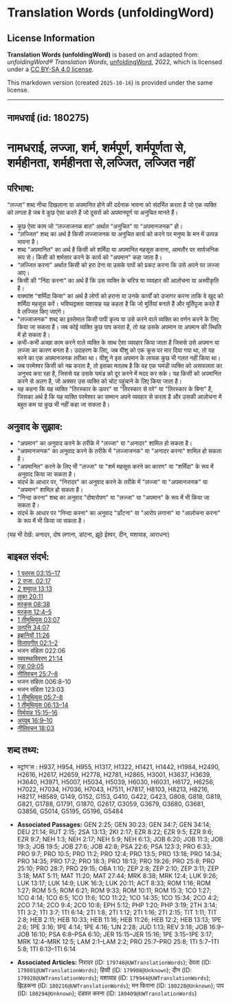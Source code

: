 # Translation Words (unfoldingWord)

## License Information

**Translation Words (unfoldingWord)** is based on and adapted from: _unfoldingWord® Translation Words_, [unfoldingWord](https://unfoldingword.org/utw), 2022, which is licensed under a [CC BY-SA 4.0 license](https://creativecommons.org/licenses/by-sa/4.0/legalcode.en).

This markdown version (created `2025-10-16`) is provided under the same license.



--------------------------------

## नामधराई (id: 180275)

नामधराई, लज्जा, शर्म, शर्मपूर्ण, शर्मपूर्णता से, शर्महीनता, शर्महीनता से,लज्जित, लज्जित नहीं
============================================================================================

परिभाषा:
--------

“लज्जा” शब्द नीचा दिखलाना या अपमानित होने की दर्दनाक भावना को संदर्भित करता है जो एक व्यक्ति को लगता है जब वे कुछ ऐसा करते हैं जो दूसरों को अपमानपूर्ण या अनुचित मानते हैं।

* कुछ ऐसा काम जो “लज्जाजनक बात” अर्थात “अनुचित” या “अपमानजनक” हो।
* “लज्जित” शब्द का अर्थ है किसी लज्जाजनक या अनुचित कार्य को करने पर मनुष्य के मन में उत्पन्न भावना है।
* शब्द "अपमानित" का अर्थ है किसी को शर्मिंदा या अपमानित महसूस कराना, आमतौर पर सार्वजनिक रूप से। किसी को शर्मसार करने के कार्य को "अपमान" कहा जाता है।
* “लज्जित करना” अर्थात किसी को हरा देना या उसके पापों को प्रकट करना कि उसे अपने पर लज्जा आए।
* किसी की "निंदा करना" का अर्थ है कि उस व्यक्ति के चरित्र या व्यवहार की आलोचना या अस्वीकृति है।
* वाक्यांश "शर्मिंदा किया" का अर्थ है लोगों को हराना या उनके कार्यों को उजागर करना ताकि वे खुद को शर्मिंदा महसूस करें। भविष्यद्वक्ता यशायाह यह कहता है कि जो मूर्तियां बनाते हैं और मूर्तिपूजा करते हैं वे लज्जित किए जाएंगे।
* "लज्जाजनक" शब्द का इस्तेमाल किसी पापी कृत्य या उसे करने वाले व्यक्ति का वर्णन करने के लिए किया जा सकता है। जब कोई व्यक्ति कुछ पाप करता है, तो यह उसके अपमान या अपमान की स्थिति में हो सकता है।
* कभी\-कभी अच्छा काम करने वाले व्यक्ति के साथ ऐसा व्यवहार किया जाता है जिससे उसे अपमान या लज्जा का कारण बनता है। उदाहरण के लिए, जब यीशु को एक क्रूस पर मार दिया गया था, तो यह मरने का एक अपमानजनक तरीका था। यीशु ने इस अपमान के लायक कुछ भी गलत नहीं किया था।
* जब परमेश्वर किसी को नम्र करता है, तो इसका मतलब है कि वह एक घमंडी व्यक्ति को असफलता का अनुभव करा रहा है, जिससे वह उसके घमंड को दूर करने में मदद कर सके। यह किसी को अपमानित करने से अलग है, जो अक्सर उस व्यक्ति को चोट पहुंचाने के लिए किया जाता है।
* यह कहना कि यह व्यक्ति "तिरस्कार के ऊपर" या "तिरस्कार से परे" या "तिरस्कार के बिना" है, जिसका अर्थ है कि यह व्यक्ति परमेश्वर का सम्मान अपने व्यवहार से करता है और उसकी आलोचना में बहुत कम या कुछ भी नहीं कहा जा सकता है।

अनुवाद के सुझाव:
----------------

* "अपमान" का अनुवाद करने के तरीके में "लज्जा" या "अनादर" शामिल हो सकता है।
* "अपमानजनक" का अनुवाद करने के तरीके में "लज्जाजनक" या "अनादर करना" शामिल हो सकता है।
* "अपमानित" करने के लिए भी "लज्जा" या "शर्म महसूस करने का कारण" या "शर्मिंदा" के रूप में अनुवाद किया जा सकता है।
* संदर्भ के आधार पर, "निरादर" का अनुवाद करने के तरीके में "लज्जा" या "अपमानजनक" या "अपमान" शामिल हो सकता है।
* "निन्दा करना" शब्द का अनुवाद "दोषारोपण" या "लज्जा" या "अपमान" के रूप में भी किया जा सकता है।
* संदर्भ के आधार पर "निन्दा करना" का अनुवाद "डाँटना" या "आरोप लगाना" या "आलोचना करना" के रूप में भी किया जा सकता है।

(यह भी देखें: अनादर, दोष लगाना, डांटना, झूठे ईश्वर, दीन, यशायाह, आराधना)

बाइबल संदर्भ:
-------------

* [1 पतरस 03:15–17](https://ref.ly/1Pet0:0)
* [2 राजा. 02:17](https://ref.ly/2Kgs0:0)
* [2 शमूएल 13:13](https://ref.ly/2Sam0:0)
* [लूका 20:11](https://ref.ly/Luke20:11)
* [मरकुस 08:38](https://ref.ly/Mark8:38)
* [मरकुस 12:4–5](https://ref.ly/Mark12:4-Mark12:5)
* [1 तीमुथियुस 03:07](https://ref.ly/1Tim0:0)
* [उत्पत्ति 34:07](https://ref.ly/Gen34:7)
* [इब्रानियों 11:26](https://ref.ly/Heb11:26)
* [विलापगीत 02:1–2](https://ref.ly/Lam2:1-Lam2:2)
* भजन संहिता 022:06
* [व्यवस्थाविवरण 21:14](https://ref.ly/Deut21:14)
* [एज्रा 09:05](https://ref.ly/Ezra9:5)
* [नीतिवचन 25:7–8](https://ref.ly/Prov25:7-Prov25:8)
* भजन संहिता 006:8–10
* भजन संहिता 123:03
* [1 तीमुथियुस 05:7–8](https://ref.ly/1Tim0:0)
* [1 तीमुथियुस 06:13–14](https://ref.ly/1Tim0:0)
* [यिर्मयाह 15:15–16](https://ref.ly/Jer15:15-Jer15:16)
* [अय्यूब 16:9–10](https://ref.ly/Job16:9-Job16:10)
* [नीतिवचन 18:03](https://ref.ly/Prov18:3)

शब्द तथ्य:
----------

* स्ट्रांग'स : H937, H954, H955, H1317, H1322, H1421, H1442, H1984, H2490, H2616, H2617, H2659, H2778, H2781, H2865, H3001, H3637, H3639, H3640, H3971, H5007, H5034, H5039, H6030, H6031, H6172, H6256, H7022, H7034, H7036, H7043, H7511, H7817, H8103, H8213, H8216, H8217, H8589, G149, G152, G153, G410, G422, G423, G808, G818, G819, G821, G1788, G1791, G1870, G2617, G3059, G3679, G3680, G3681, G3856, G5014, G5195, G5196, G5484

* **Associated Passages:** GEN 2:25; GEN 30:23; GEN 34:7; GEN 34:14; DEU 21:14; RUT 2:15; 2SA 13:13; 2KI 2:17; EZR 8:22; EZR 9:5; EZR 9:6; EZR 9:7; NEH 1:3; NEH 2:17; NEH 5:9; NEH 6:13; JOB 6:20; JOB 11:3; JOB 19:3; JOB 19:5; JOB 27:6; JOB 42:8; PSA 22:6; PSA 123:3; PRO 6:33; PRO 9:7; PRO 10:5; PRO 11:2; PRO 12:4; PRO 13:5; PRO 13:18; PRO 14:34; PRO 14:35; PRO 17:2; PRO 18:3; PRO 18:13; PRO 19:26; PRO 25:8; PRO 25:10; PRO 28:7; PRO 29:15; OBA 1:10; ZEP 2:8; ZEP 2:10; ZEP 3:11; ZEP 3:18; MAT 5:11; MAT 11:20; MAT 27:44; MRK 8:38; MRK 12:4; LUK 9:26; LUK 13:17; LUK 14:9; LUK 16:3; LUK 20:11; ACT 8:33; ROM 1:16; ROM 1:27; ROM 5:5; ROM 6:21; ROM 9:33; ROM 10:11; ROM 15:3; 1CO 1:27; 1CO 4:14; 1CO 6:5; 1CO 11:6; 1CO 11:22; 1CO 14:35; 1CO 15:34; 2CO 4:2; 2CO 7:14; 2CO 9:4; 2CO 10:8; EPH 5:12; PHP 1:20; PHP 3:19; 2TH 3:14; 1TI 3:2; 1TI 3:7; 1TI 6:14; 2TI 1:8; 2TI 1:12; 2TI 1:16; 2TI 2:15; TIT 1:11; TIT 2:8; HEB 2:11; HEB 10:33; HEB 11:16; HEB 11:26; HEB 12:2; HEB 13:13; 1PE 2:6; 1PE 3:16; 1PE 4:14; 1PE 4:16; 1JN 2:28; JUD 1:13; REV 3:18; JOB 16:9–JOB 16:10; PSA 6:8–PSA 6:10; JER 15:15–JER 15:16; 1PE 3:15–1PE 3:17; MRK 12:4–MRK 12:5; LAM 2:1–LAM 2:2; PRO 25:7–PRO 25:8; 1TI 5:7–1TI 5:8; 1TI 6:13–1TI 6:14
* **Associated Articles:** निरादर (ID: `179746@UWTranslationWords`); देवता (ID: `179801@UWTranslationWords`); हिव्वी (ID: `179908@Unknown`); दीन (ID: `179928@UWTranslationWords`); यशायाह (ID: `179944@UWTranslationWords`); झिड़कना (ID: `180216@UWTranslationWords`); मन फिराना (ID: `180228@Unknown`); पाप (ID: `180294@Unknown`); दंडवत करना (ID: `180409@UWTranslationWords`)

